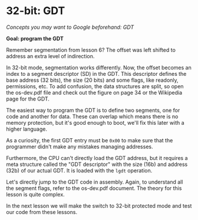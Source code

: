 32-bit: GDT
===========

*Concepts you may want to Google beforehand: GDT*

**Goal: program the GDT**

Remember segmentation from lesson 6? The offset was left shifted
to address an extra level of indirection.

In 32-bit mode, segmentation works differently. Now, the offset becomes an
index to a segment descriptor (SD) in the GDT. This descriptor defines
the base address (32 bits), the size (20 bits) and some flags, like
readonly, permissions, etc. To add confusion, the data structures are split,
so open the os-dev.pdf file and check out the figure on page 34 or the
Wikipedia page for the GDT.

The easiest way to program the GDT is to define two segments, one for code
and another for data. These can overlap which means there is no memory protection,
but it's good enough to boot, we'll fix this later with a higher language.

As a curiosity, the first GDT entry must be `0x00` to make sure that the
programmer didn't make any mistakes managing addresses.

Furthermore, the CPU can't directly load the GDT address, but it requires
a meta structure called the "GDT descriptor" with the size (16b) and address
(32b) of our actual GDT. It is loaded with the `lgdt` operation.

Let's directly jump to the GDT code in assembly. Again, to understand
all the segment flags, refer to the os-dev.pdf document. The theory for
this lesson is quite complex.

In the next lesson we will make the switch to 32-bit protected mode
and test our code from these lessons.
